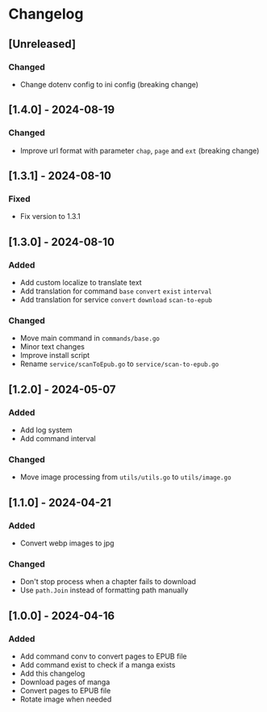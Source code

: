 # Changelog

## [Unreleased]

### Changed

* Change dotenv config to ini config (breaking change)

## [1.4.0] - 2024-08-19

### Changed

* Improve url format with parameter `chap`, `page` and `ext` (breaking change)

## [1.3.1] - 2024-08-10

### Fixed

* Fix version to 1.3.1

## [1.3.0] - 2024-08-10

### Added

* Add custom localize to translate text
* Add translation for command `base` `convert` `exist` `interval`
* Add translation for service `convert` `download` `scan-to-epub`

### Changed

* Move main command in `commands/base.go`
* Minor text changes
* Improve install script
* Rename `service/scanToEpub.go` to `service/scan-to-epub.go`

## [1.2.0] - 2024-05-07

### Added

* Add log system
* Add command interval

### Changed

* Move image processing from `utils/utils.go` to `utils/image.go`

## [1.1.0] - 2024-04-21

### Added

* Convert webp images to jpg

### Changed

* Don't stop process when a chapter fails to download
* Use `path.Join` instead of formatting path manually

## [1.0.0] - 2024-04-16

### Added

* Add command conv to convert pages to EPUB file
* Add command exist to check if a manga exists
* Add this changelog
* Download pages of manga
* Convert pages to EPUB file
* Rotate image when needed
